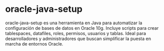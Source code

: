 # oracle-java-setup
oracle-java-setup es una herramienta en Java para automatizar la configuración de bases de datos en Oracle 10g. Incluye scripts para crear tablespaces, datafiles, roles, permisos, usuarios y tablas. Ideal para desarrolladores y administradores que buscan simplificar la puesta en marcha de entornos Oracle.
